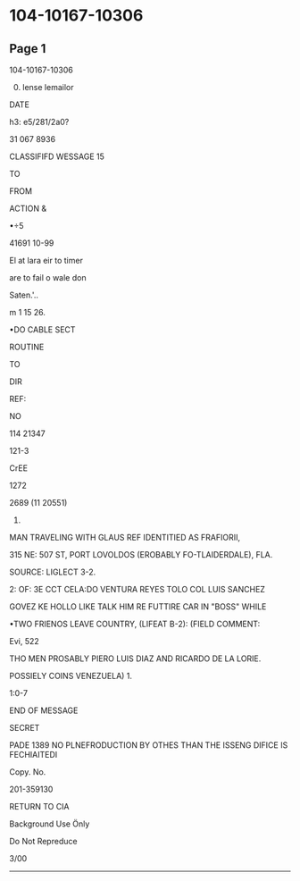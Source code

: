 # 104-10167-10306

## Page 1

104-10167-10306

0. lense lemailor

DATE

h3: e5/281/2a0?

31 067 8936

CLASSIFIFD WESSAGE 15

TO

FROM

ACTION &

•÷5

41691 10-99

El at lara eir to timer

are to fail o wale don

Saten.'..

m 1 15 26.

•DO CABLE SECT

ROUTINE

TO

DIR

REF:

NO

114 21347

121-3

CrEE

1272

2689 (11 20551)

1.

MAN TRAVELING WITH GLAUS REF IDENTITIED AS FRAFIORII,

315 NE: 507 ST, PORT LOVOLDOS (EROBABLY FO-TLAIDERDALE), FLA.

SOURCE: LIGLECT 3-2.

2: OF: 3E CCT CELA:DO VENTURA REYES TOLO COL LUIS SANCHEZ

GOVEZ KE HOLLO LIKE TALK HIM RE FUTTIRE CAR IN "BOSS" WHILE

•TWO FRIENOS LEAVE COUNTRY, (LIFEAT B-2): (FIELD COMMENT:

Evi, 522

THO MEN PROSABLY PIERO LUIS DIAZ AND RICARDO DE LA LORIE.

POSSIELY COINS VENEZUELA) 1.

1:0-7

END OF MESSAGE

SECRET

PADE 1389 NO PLNEFRODUCTION BY OTHES THAN THE ISSENG DIFICE IS FECHIAITEDI

Copy. No.

201-359130

RETURN TO CIA

Background Use Önly

Do Not Repreduce

3/00

---

